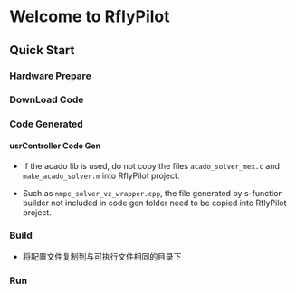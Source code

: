# Welcome to RflyPilot

## Quick Start

### Hardware Prepare

### DownLoad Code

### Code Generated

#### usrController Code Gen

- If the acado lib is used, do not copy the files `acado_solver_mex.c` and `make_acado_solver.m` into RflyPilot project.

- Such as `nmpc_solver_vz_wrapper.cpp`, the file generated by s-function builder not included in code gen folder need to be copied into RflyPilot project.

### Build
- 将配置文件复制到与可执行文件相同的目录下

### Run
